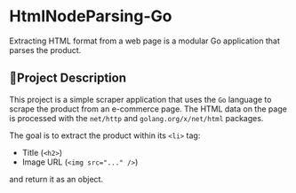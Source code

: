 # HtmlNodeParsing-Go

Extracting HTML format from a web page is a modular Go application that parses the product.

## 📌Project Description

This project is a simple scraper application that uses the `Go` language to scrape the product from an e-commerce page. The HTML data on the page is processed with the `net/http` and `golang.org/x/net/html` packages.

The goal is to extract the product within its `<li>` tag:

- Title (`<h2>`)
- Image URL (`<img src="..." />`)

and return it as an object.
